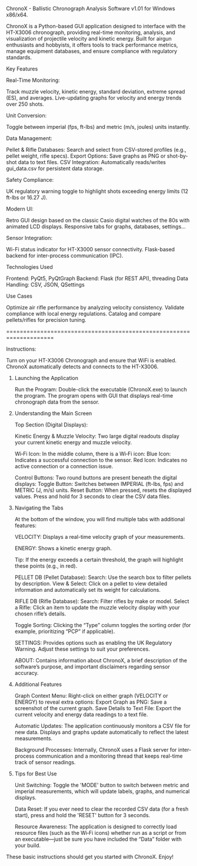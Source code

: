 ChronoX - Ballistic Chronograph Analysis Software v1.01 for Windows x86/x64.

ChronoX is a Python-based GUI application designed to interface with the HT-X3006 chronograph, providing real-time monitoring, analysis, and visualization of projectile velocity and kinetic energy. Built for airgun enthusiasts and hobbyists, it offers tools to track performance metrics, manage equipment databases, and ensure compliance with regulatory standards.

Key Features

Real-Time Monitoring:

Track muzzle velocity, kinetic energy, standard deviation, extreme spread (ES), and averages.
Live-updating graphs for velocity and energy trends over 250 shots.

Unit Conversion:

Toggle between imperial (fps, ft-lbs) and metric (m/s, joules) units instantly.

Data Management:

Pellet & Rifle Databases: Search and select from CSV-stored profiles (e.g., pellet weight, rifle specs).
Export Options: Save graphs as PNG or shot-by-shot data to text files.
CSV Integration: Automatically reads/writes gui_data.csv for persistent data storage.

Safety Compliance:

UK regulatory warning toggle to highlight shots exceeding energy limits (12 ft-lbs or 16.27 J).

Modern UI:

Retro GUI design based on the classic Casio digital watches of the 80s with animated LCD displays.
Responsive tabs for graphs, databases, settings...

Sensor Integration:

Wi-Fi status indicator for HT-X3000 sensor connectivity.
Flask-based backend for inter-process communication (IPC).

Technologies Used

Frontend: PyQt5, PyQtGraph
Backend: Flask (for REST API), threading
Data Handling: CSV, JSON, QSettings

Use Cases

Optimize air rifle performance by analyzing velocity consistency.
Validate compliance with local energy regulations.
Catalog and compare pellets/rifles for precision tuning.

====================================================================

Instructions:

Turn on your HT-X3006 Chronograph and ensure that WiFi is enabled. ChronoX automatically detects and connects to the HT-X3006.

1. Launching the Application

    Run the Program:
    Double-click the executable (ChronoX.exe) to launch the program. The program opens with GUI that displays real-time chronograph data from the sensor.

2. Understanding the Main Screen

   Top Section (Digital Displays):

   Kinetic Energy & Muzzle Velocity:
        Two large digital readouts display your current kinetic energy and muzzle velocity.

   Wi‑Fi Icon: In the middle column, there is a Wi‑Fi icon:
        Blue Icon: Indicates a successful connection to the sensor.
        Red Icon: Indicates no active connection or a connection issue.

   Control Buttons: Two round buttons are present beneath the digital displays:
         Toggle Button: Switches between IMPERIAL (ft-lbs, fps) and METRIC (J, m/s) units.
         Reset Button: When pressed, resets the displayed values. Press and hold for 3 seconds to clear the CSV data files.

4. Navigating the Tabs

    At the bottom of the window, you will find multiple tabs with additional features:

    VELOCITY: Displays a real-time velocity graph of your measurements.

    ENERGY: Shows a kinetic energy graph.

    Tip: If the energy exceeds a certain threshold, the graph will highlight these points (e.g., in red).

    PELLET DB (Pellet Database):
           Search: Use the search box to filter pellets by description.
           View & Select: Click on a pellet to view detailed information and automatically set its weight for calculations.

    RIFLE DB (Rifle Database):
          Search: Filter rifles by make or model.
          Select a Rifle: Click an item to update the muzzle velocity display with your chosen rifle’s details.

    Toggle Sorting: Clicking the “Type” column toggles the sorting order (for example, prioritizing “PCP” if applicable).

    SETTINGS: Provides options such as enabling the UK Regulatory Warning. Adjust these settings to suit your preferences.

    ABOUT: Contains information about ChronoX, a brief description of the software’s purpose, and important disclaimers regarding sensor accuracy.

4. Additional Features

    Graph Context Menu: Right-click on either graph (VELOCITY or ENERGY) to reveal extra options:
          Export Graph as PNG: Save a screenshot of the current graph.
          Save Details to Text File: Export the current velocity and energy data readings to a text file.

    Automatic Updates: The application continuously monitors a CSV file for new data. Displays and graphs update automatically to reflect the latest measurements.

    Background Processes: Internally, ChronoX uses a Flask server for inter-process communication and a monitoring thread that keeps real-time track of sensor readings.

5. Tips for Best Use

    Unit Switching: Toggle the 'MODE' button to switch between metric and imperial measurements, which will update labels, graphs, and numerical displays.

    Data Reset: If you ever need to clear the recorded CSV data (for a fresh start), press and hold the 'RESET' button for 3 seconds.

    Resource Awareness: The application is designed to correctly load resource files (such as the Wi‑Fi icons) whether run as a script or from an executable—just be sure you have included the “Data” folder with your build.

These basic instructions should get you started with ChronoX. Enjoy!

